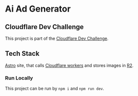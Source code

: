 # Ai Ad Generator
## Cloudflare Dev Challenge

This project is part of the [Cloudflare Dev Challenge](https://dev.to/devteam/join-us-for-the-cloudflare-ai-challenge-3000-in-prizes-5f99). 


## Tech Stack

[Astro](https://astro.build/) site, that calls [Cloudflare workers](https://developers.cloudflare.com/workers/) and stores images in [R2](https://developers.cloudflare.com/r2/).

### Run Locally
This project can be run by `npm i` and `npm run dev`.
